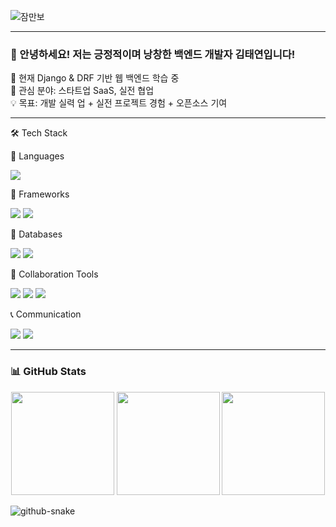 ![잠만보](https://github.com/user-attachments/assets/a4e7b736-18ce-40ea-8354-9c5e686ce2c9)  
<div align="center">
</div>


---

### 👋 안녕하세요! 저는 긍정적이며 낭창한 백엔드 개발자 김태연입니다!

🎯 현재 Django & DRF 기반 웹 백엔드 학습 중  
🚀 관심 분야: 스타트업 SaaS, 실전 협업  
💡 목표: 개발 실력 업 + 실전 프로젝트 경험 + 오픈소스 기여

---
<p>
🛠️ Tech Stack</p>
🧠 Languages
<p> <img src="https://img.shields.io/badge/Python-3776AB?style=for-the-badge&logo=python&logoColor=white"/> </p>
🧱 Frameworks
<p> <img src="https://img.shields.io/badge/Django-092E20?style=for-the-badge&logo=django&logoColor=white"/> <img src="https://img.shields.io/badge/DRF-CC0000?style=for-the-badge&logo=django&logoColor=white"/> </p>
💾 Databases
<p> <img src="https://img.shields.io/badge/PostgreSQL-4169E1?style=for-the-badge&logo=postgresql&logoColor=white"/> <img src="https://img.shields.io/badge/MySQL-00758F?style=for-the-badge&logo=mysql&logoColor=white"/> </p>
🤝 Collaboration Tools
<p> <img src="https://img.shields.io/badge/Git-F05032?style=for-the-badge&logo=git&logoColor=white"/> <img src="https://img.shields.io/badge/GitHub-181717?style=for-the-badge&logo=github&logoColor=white"/> <img src="https://img.shields.io/badge/Notion-000000?style=for-the-badge&logo=notion&logoColor=white"/> </p>
📞 Communication
<p> <img src="https://img.shields.io/badge/Discord-5865F2?style=for-the-badge&logo=discord&logoColor=white"/> <img src="https://img.shields.io/badge/Instagram-E4405F?style=for-the-badge&logo=instagram&logoColor=white"/> </p>

---

### 📊 GitHub Stats

<p align="center">
  <img src="https://github-readme-stats.vercel.app/api?username=yeontae519&show_icons=true&theme=radical" height="165"/>
  <img src="https://github-readme-stats.vercel.app/api/top-langs/?username=yeontae519&layout=compact&theme=radical" height="165"/>
  <img src="https://github-readme-streak-stats.herokuapp.com/?user=yeontae519&theme=radical" height="165"/>
</p>

<picture>
  <source media="(prefers-color-scheme: dark)" srcset="https://raw.githubusercontent.com/yeontae519/snk/output/github-snake-dark.svg" />
  <source media="(prefers-color-scheme: light)" srcset="https://raw.githubusercontent.com/yeontae519/snk/output/github-snake.svg" />
  <img alt="github-snake" src="https://raw.githubusercontent.com/yeontae519/snk/output/github-snake.svg" />
</picture>
